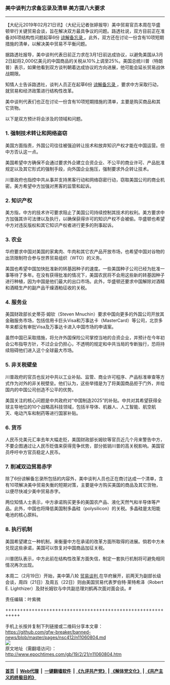 ### 美中谈判力求备忘录及清单 美方提八大要求
------------------------

<p>
 【大纪元2019年02月21日讯】（大纪元记者张婷报导）美中贸易官员本周在华盛顿举行关键贸易会谈，旨在解决双方最具争议的问题。路透社说，双方目前正在准备对6项结构性问题起草6份
 <a href="http://www.epochtimes.com/gb/tag/%E8%B0%85%E8%A7%A3%E5%A4%87%E5%BF%98%E5%BD%95.html">
  谅解备忘录
 </a>
 。此外，双方还在讨论一份含有10项短期措施的清单，以解决美中贸易不平衡问题。
</p>
<p>
 据路透社报导，美中谈判代表日前正力求在3月1日前达成协议，以避免美国从3月2日起将2,000亿美元的中国商品的关税从10%上调至25%。美国总统川普（特朗普）表示，如果他看到双方谈判朝着达成协议的方向进展，他可能会延长贸易战休战期限。
</p>
<p>
 知情人士告诉路透社，谈判人员正在起草6份
 <a href="http://www.epochtimes.com/gb/tag/%E8%B0%85%E8%A7%A3%E5%A4%87%E5%BF%98%E5%BD%95.html">
  谅解备忘录
 </a>
 ，要求中方采取行动，就贸易和经济政策进行结构性改革。
</p>
<p>
 美中谈判代表们也正在讨论一份含有10项短期措施的清单，主要是购买商品和其它货物。
</p>
<p>
 以下是双方预计将会涉及的领域和问题。
</p>
<h3>
 1. 强制技术转让和网络盗窃
</h3>
<p>
 美国方面指责，外国公司往往被强迫转让技术和放弃知识产权才能在中国运营。但中方否认这一点。
</p>
<p>
 美国希望中方确保不会通过要求外企建立合资企业、不公平的商业许可、产品批准规定以及其它形式的强制手段，向外国企业施压，强制要求外企转让技术。
</p>
<p>
 川普政府也指控中共从事并支持黑客行动和网络窃密行动，窃取美国公司的商业机密。美方希望中方加强对黑客的监管和起诉。
</p>
<h3>
 2. 知识产权
</h3>
<p>
 美方指，中方的技术许可要求阻止了美国公司持续控制其技术的权利。美方要求中方加强其许可法律以及执行，以确保获得许可的知识产权不会被偷。华盛顿也希望中方对违反版权和其它知识产权者进行更多的刑事起诉。
</p>
<h3>
 3. 农业
</h3>
<p>
 华府要求中国对美国的家禽肉、牛肉和其它农产品开放市场，也希望中国对谷物的出货限制符合参与世界贸易组织（WTO）的义务。
</p>
<p>
 美国也希望中国加快批准新的转基因种子的速度。一些美国种子公司已经为批准一事等待了多年。在没有获得批准的情况下，美国农民将不会用这些新的转基因种子进行种植，因为中国是他们最大的出口市场。此外，华盛顿还要求中国解除对酒精和酒精生产的副产品干燥酒粕征收的关税。
</p>
<h3>
 4. 服务业
</h3>
<p>
 美国财政部长史蒂芬‧姆钦（Steven Mnuchin）要求中国向更多的外国公司开放其金融服务市场，包括信用卡巨头Visa和万事达卡（MasterCard）等公司，北京多年来都没有审批Visa及万事达卡进入中国市场的申请案。
</p>
<p>
 虽然中国已采取措施，将允许外国保险公司掌控当地的合资企业，并预计在今年初会公布指导方针，不过企业仍担心，不透明的规定和中共当局的专断独行，恐将持续阻碍他们进入这个全球最大市场。
</p>
<h3>
 5. 非关税壁垒
</h3>
<p>
 川普政府的官员也反对中共以工业补贴、监管、商业许可程序、产品标准审查等方式作为对外的非关税壁垒。他们认为，这些举措是为了将美国商品拒于门外，并给国内的中国公司创造不公平的优势。
</p>
<p>
 美国关注的核心问题是中共政府对“中国制造2025”的补贴。中共对其希望获得全球主导地位的10个战略高科技领域，包括半导体、机器人、人工智能、航空航天、电动汽车和制药等进行国家补贴。
</p>
<h3>
 6. 货币
</h3>
<p>
 人民币兑美元汇率去年大幅走贬，美国财政部长姆钦等官员近几个月来警告中方，不要企图通过让人民币贬值来获得竞争优势，部分抵销川普的高关税影响。美国官员呼吁中方官员稳定人民币。
</p>
<h3>
 7. 削减双边贸易赤字
</h3>
<p>
 除了6份谅解备忘录所包括的内容外，美中谈判人员也正在商讨达成一个清单，含有10项解决美中贸易失衡的短期对策，主要是中方购买美国的商品及其它货物，以便尽快减少美中贸易赤字。
</p>
<p>
 两位知情人士表示，中方承诺购买更多的美国农产品、液化天然气和半导体等产品。此外，中国也将降低美国制多晶硅（polysilicon）的关税。多晶硅是太阳能电池的核心原料。
</p>
<h3>
 8. 执行机制
</h3>
<p>
 美国希望建立一种机制，来衡量中方在承诺的改革方面所取得的进展。倘若中方未兑现这些承诺，美国可以恢复对中国商品加征关税。
</p>
<p>
 川普团队表示，中方此前在结构性改革方面失信，制定一套执行机制将可避免相同情况再次出现。
</p>
<p>
 本周二（2月19日）开始，美中第八轮
 <a href="http://www.epochtimes.com/gb/tag/%E8%B4%B8%E6%98%93%E8%B0%88%E5%88%A4.html">
  贸易谈判
 </a>
 在华府展开，前两天为副部长级会谈，周四（21日）及周五（22日）则由美国贸易代表罗伯特‧莱特希泽（Robert E. Lighthizer）及财长姆钦与中共副总理刘鹤再次面对面会谈。#
</p>
<p>
 责任编辑：叶紫微
</p>

+++++++++++++++++++++++++++++++++++++++++++++++++++++++++++<br/><br/>
手机上长按并复制下列链接或二维码分享本文章：<br/>
https://github.com/gfw-breaker/banned-news/blob/master/pages/nsc412/n11060804.md <br/>
<a href='https://github.com/gfw-breaker/banned-news/blob/master/pages/nsc412/n11060804.md'><img src='https://github.com/gfw-breaker/banned-news/blob/master/pages/nsc412/n11060804.md.png'/></a> <br/>
原文地址（需翻墙访问）：http://www.epochtimes.com/gb/19/2/21/n11060804.htm


------------------------
#### [首页](https://github.com/gfw-breaker/banned-news/blob/master/README.md) &nbsp;|&nbsp; [Web代理](https://github.com/labour-camp/helloworld) &nbsp;|&nbsp; [一键翻墙软件](https://github.com/gfw-breaker/nogfw/blob/master/README.md) &nbsp;| [《九评共产党》](https://github.com/gfw-breaker/9ping.md/blob/master/README.md#九评之一评共产党是什么) | [《解体党文化》](https://github.com/gfw-breaker/jtdwh.md/blob/master/README.md) | [《共产主义的终极目的》](https://github.com/gfw-breaker/gczydzjmd.md/blob/master/README.md)

